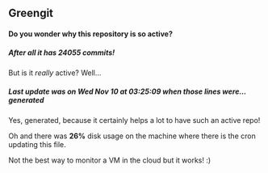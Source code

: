 ## Greengit

#### Do you wonder why this repository is so active?

##### After all it has 24055 commits!

But is it *really* active? Well...

##### Last update was on Wed Nov 10 at 03:25:09 when those lines were... generated

Yes, generated, because it certainly helps a lot to have such an active repo!

Oh and there was **26%** disk usage on the machine
where there is the cron updating this file.

Not the best way to monitor a VM in the cloud but it works! :)
